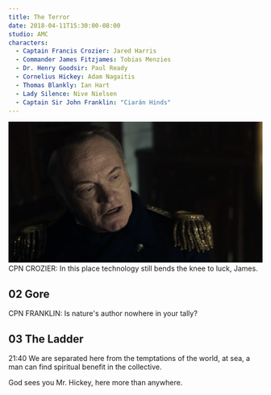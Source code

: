 ```yaml
---
title: The Terror
date: 2018-04-11T15:30:00-08:00
studio: AMC
characters:
  - Captain Francis Crozier: Jared Harris
  - Commander James Fitzjames: Tobias Menzies
  - Dr. Henry Goodsir: Paul Ready 
  - Cornelius Hickey: Adam Nagaitis 
  - Thomas Blankly: Ian Hart 
  - Lady Silence: Nive Nielsen 
  - Captain Sir John Franklin: "Ciarán Hinds" 
---
```

![](2018-04-11-15-53-37.png)
CPN CROZIER:
In this place technology still bends the knee to luck, James.


## 02 Gore

CPN FRANKLIN:
Is nature's author nowhere in your tally?

## 03 The Ladder

21:40
We are separated here from the temptations of the world, at sea, a man can find spiritual benefit in the collective.

God sees you Mr. Hickey, here more than anywhere.

  